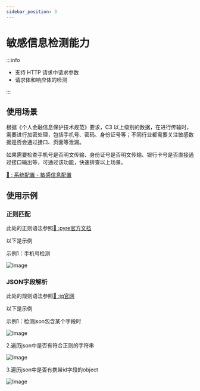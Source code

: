 ```yaml
---
sidebar_position: 3
---
```


# 敏感信息检测能力

:::info

* 支持 HTTP 请求中请求参数
* 请求体和响应体的检测

:::

## 使用场景
根据《个人金融信息保护技术规范》要求，C3 以上级别的数据，在进行传输时，需要进行加密处理，包括手机号、密码、身份证号等；不同行业都需要关注敏感数据是否会通过接口、页面等泄漏。

如果需要检查手机号是否明文传输、身份证号是否明文传输、银行卡号是否直接通过接口输出等，可通过该功能，快速排查以上场景。

[🔗 : 系统配置 - 敏感信息配置](../operation/server-configuration#敏感信息配置)

## 使用示例

### 正则匹配

此处的正则语法参照[🔗 :pyre官方文档](https://docs.python.org/3/library/re.html#regular-expression-syntax)


以下是示例

示例1：手机号检测


![Image](/img/docs/tutorial/zh_sensitive-04.png "")

### JSON字段解析


此处的规则语法参照[🔗 :jq官网](https://stedolan.github.io/jq/manual/#Invokingjq)

以下是示例

示例1：检测json包含某个字段时


![Image](/img/docs/tutorial/zh_sensitive-01.png"")

2.遍历json中是否有符合正则的字符串


![Image](/img/docs/tutorial/zh_sensitive-02.png "")


3.遍历json中是否有携带id字段的object


![Image](/img/docs/tutorial/zh_sensitive-03.png "")